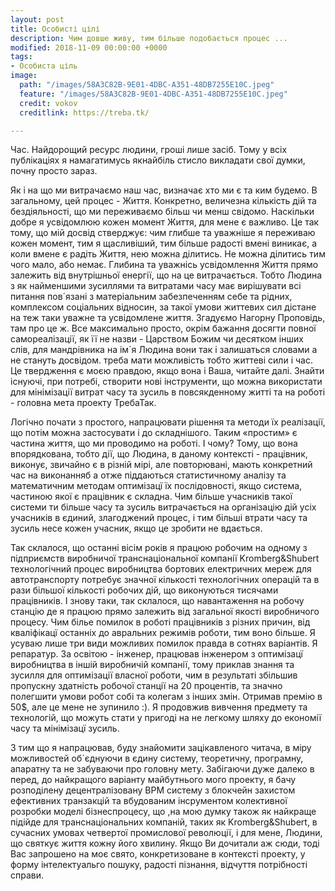 ```yaml
---
layout: post
title: Особисті цілі
description: Чим довше живу, тим більше подобається процес ...
modified: 2018-11-09 00:00:00 +0000
tags:
- Особиста ціль
image:
  path: "/images/58A3C82B-9E01-4DBC-A351-48DB7255E10C.jpeg"
  feature: "/images/58A3C82B-9E01-4DBC-A351-48DB7255E10C.jpeg"
  credit: vokov
  creditlink: https://treba.tk/

---
```

Час. Найдорощий ресурс людини, гроші лише засіб. Тому у всіх публікаціях я намагатимусь якнайбіль стисло викладати свої думки, почну просто зараз.

Як і на що ми витрачаємо наш час, визначає хто ми є  та ким будемо. В загальному, цей процес - Життя. Конкретно, величезна кількість дій та бездіяльності, що ми переживаємо більш чи менш свідомо. Наскільки добре я усвідомлюю кожен момент Життя, для мене є важливо. Це так тому, що мій досвід стверджує: чим глибше та уважніше я переживаю кожен момент, тим я щасливіший, тим більше радості вмені виникає, а коли вмене є радіть Життя, нею можна ділитись. Не можна ділитись тим чого мало, або немає. Глибина та уважнісь усвідомлення Життя прямо залежить від внутрішньої енергії, що на це витрачається. Тобто Людина з як найменшими зусиллями та витратами часу має вирішувати всі питання пов´язані з матеріальним забезпеченням себе та рідних, комплексом соціальних відносин, за такої умови життевих сил дістане на теж таки уважне та усвідомлене життя. Згадуємо Нагорну Проповідь, там про це ж. Все максимально просто, окрім бажання досягти повної самореалізації, як її не назви - Царством Божим чи десятком інших слів, для мандрівника на ім´я Людина вони так і залишаться словами а не стануть досвідом. треба мати можливість тобто життеві сили і час. Це твердження є моєю правдою, якщо вона  і Ваша, читайте далі. Знайти існуючі, при потребі, створити нові інструменти, що можна використати для    мінімізації витрат часу та зусиль в повсякденному житті та на роботі - головна мета проекту ТребаТак.

Логічно почати з простого, напрацювати рішення та методи їх реалізації, що потім можна застосувати і до складнішого. Таким «простим» є частина життя, що ми проводимо на роботі. І чому? Тому, що вона впорядкована, тобто дії, що Людина, в даному контексті - працівник, виконує, звичайно є в різній мірі, але повторювані, мають конкретний час на виконанняб а отже піддаються статистичному аналізу та математичним методам оптимізацї їх послідовності, якщо  система, частиною якої є працівник є складна. Чим більше учасників такої системи ти більше часу та зусиль витрачається на організацію дій усіх учасників в єдиний, злагоджений процес, і тим більші втрати часу та зусиль несе кожен учасник, якщо це зробити не вдається.

Так склалося, що останні вісім років я працюю робочим на одному з підприємств виробничої транснаціональної компанії Kromberg&Shubert технологічний процес виробництва бортових електричних мереж для автотранспорту потребує значної кількості технологічних операцій та в рази більшої кількості робочих дій, що виконуються тисячами працівників. І знову таки, так склалося, що навантаження на робочу станцію де я працюю прямо залежить від загальної якості виробничого процесу. Чим білье помилок в роботі працівників з різних причин, від кваліфікацї останніх до авральних режимів роботи, тим воно більше. Я усуваю лише три види можливих помилок правда в сотнях варіантів. Я репаратур. За освітою - інженер,  працював інженером з оптимізацї виробництва в іншій виробничій компанії, тому  приклав знання та зусилля для оптимізації власної роботи, чим в результаті збільшив пропускну здатність робочої станції на 20 процентів, та значно полегшити умови робот собі та колегам з інших  змін. Отримав премію в 50$, але це мене не зупинило :). Я продовжив вивчення предмету та технологій, що можуть стати у пригоді на не легкому шляху до економії часу та мінімізацї зусиль.

З тим що я напрацював, буду знайомити зацікавленого читача, в міру можливостей об´єднуючи в єдину систему, теоретичну, програмну, апаратну та не забуваючи про головну мету. Забігаючи дуже далеко в перед, до найкращого варіанту майбутнього мого проекту, я бачу розподілену децентралізовану BPM систему з блокчейн захистом  ефективних транзакцій та вбудованим інсрументом колективної розробки моделі бізнеспроцесу, що ,на мою думку також як найкраще підійде для транснаціональних компаній, таких як Kromberg&Shubert, в сучасних умовах четвертої промислової революції, і для мене, Людини, що святкує життя кожну його хвилину. Якщо Ви дочитали аж сюди, тоді Вас запрошено на моє свято, конкретизоване в контексті проекту, у форму інтелектуальго пошуку, радості пізнання, відчуття потрібності справи.
